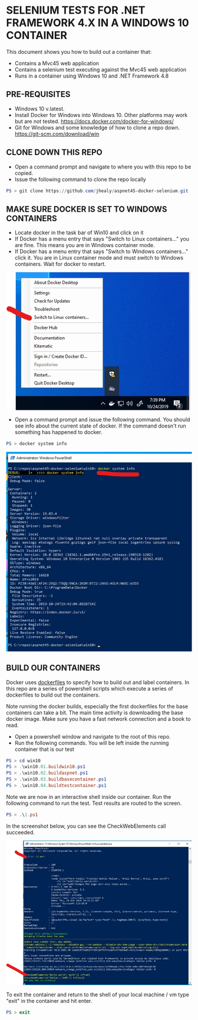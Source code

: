 # SELENIUM TESTS FOR .NET FRAMEWORK 4.X IN A WINDOWS 10 CONTAINER

This document shows you how to build out a container that:

* Contains a Mvc45 web application
* Contains a selenium test executing against the Mvc45 web application
* Runs in a container using Windows 10 and .NET Framework 4.8

## PRE-REQUISITES

* Windows 10 v.latest.  
* Install Docker for Windows into Windows 10. Other platforms may work but are not tested.  https://docs.docker.com/docker-for-windows/
* Git for Windows and some knowledge of how to clone a repo down.  https://git-scm.com/download/win

## CLONE DOWN THIS REPO

* Open a command prompt and navigate to where you with this repo to be copied.
* Issue the following command to clone the repo locally

```powershell
PS > git clone https://github.com/jhealy/aspnet45-docker-selenium.git
```

## MAKE SURE DOCKER IS SET TO WINDOWS CONTAINERS

* Locate docker in the task bar of Win10 and click on it
* If Docker has a menu entry that says "Switch to Linux containers..." you are fine.  This means you are in Windows container mode.
* If Docker has a menu entry that says "Switch to Windows containers..." click it.  You are in Linux container mode and must switch to Windows containers.  Wait for docker to restart.

![docker popup](images/docker-popup.jpg)

* Open a command prompt and issue the following command.  You should see info about the current state of docker.  If the command doesn't run something has happened to docker.

```powershell
PS > docker system info
```

![docker popup](images/docker-system-info.jpg)

## BUILD OUR CONTAINERS

Docker uses [dockerfiles](https://docs.docker.com/engine/reference/builder) to specify how to build out and label containers.  In this repo are a series of powershell scripts which execute a series of dockerfiles to build out the containers.  

Note running the docker builds, especially the first dockerfiles for the base containers can take a bit. The main time activity is downloading the base docker image. Make sure you have a fast network connection and a book to read.

* Open a powershell window and navigate to the root of this repo.  
* Run the following commands.  You will be left inside the running container that is our test

```powershell
PS > cd win10
PS > .\win10.01.buildwin10.ps1
PS > .\win10.02.buildaspnet.ps1
PS > .\win10.03.buildbasecontainer.ps1
PS > .\win10.04.buildtestcontainer.ps1
```

Note we are now in an interactive shell inside our container.  Run the following command to run the test.  Test results are routed to the screen.

```powershell
PS > .\1.ps1
```

In the screenshot below, you can see the CheckWebElements call succeeded.

![successful test run](images/win10-04-testrungood.jpg)

To exit the container and return to the shell of your local machine / vm type "exit" in the container and hit enter.

```powershell
PS > exit
```

